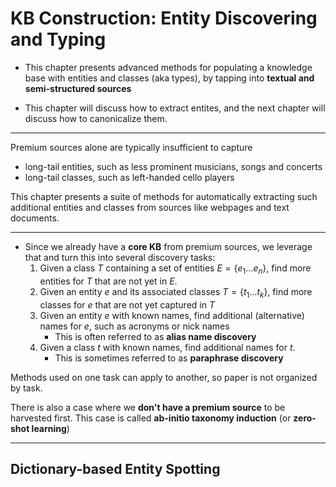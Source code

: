 # KB Construction: Entity Discovering and Typing

- This chapter presents advanced methods for populating a knowledge base with entities and classes (aka types), by tapping into **textual and semi-structured sources**

- This chapter will discuss how to extract entites, and the next chapter will discuss how to canonicalize them.

****


Premium sources alone are typically insufficient to capture
  - long-tail entities, such as less prominent musicians, songs and concerts
  - long-tail classes, such as left-handed cello players

This chapter presents a suite of methods for automatically extracting such additional entities and classes from sources like webpages and text documents.

****

- Since we already have a **core KB** from premium sources, we leverage that and turn this into several discovery tasks:
    1. Given a class $T$ containing a set of entities $E = \{e_1 ... e_n\}$, find more entities for $T$ that are not yet in $E$.
    2. Given an entity $e$ and its associated classes $T = \{t_1...t_k\}$, find more classes for $e$ that are not yet captured in $T$
    3. Given an entity $e$ with known names, find additional (alternative) names for $e$, such as acronyms or nick names
        - This is often referred to as **alias name discovery** 
    4. Given a class $t$ with known names, find additional names for $t$.
       - This is sometimes referred to as **paraphrase discovery** 

Methods used on one task can apply to another, so paper is not organized by task.

There is also a case where we **don't have a premium source** to be harvested first. This case is called **ab-initio taxonomy induction** (or **zero-shot learning**)

****

## Dictionary-based Entity Spotting

